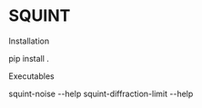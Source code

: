 # SQUINT

Installation

pip install .

Executables

squint-noise --help
squint-diffraction-limit --help
